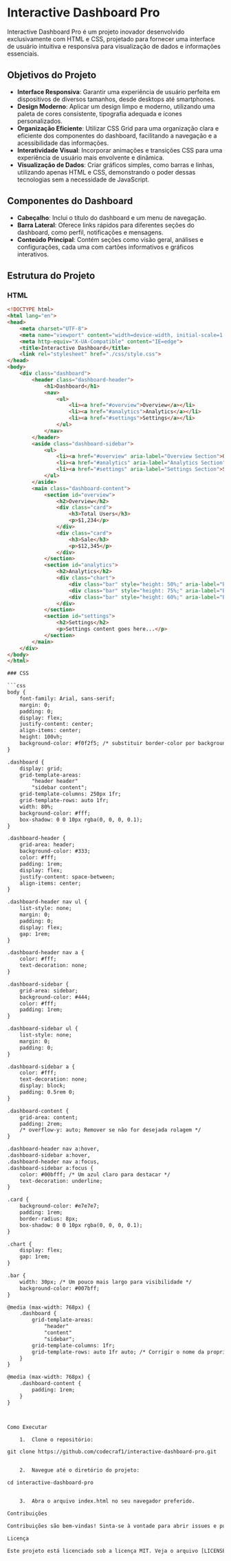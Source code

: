# Interactive Dashboard Pro

Interactive Dashboard Pro é um projeto inovador desenvolvido exclusivamente com HTML e CSS, projetado para fornecer uma interface de usuário intuitiva e responsiva para visualização de dados e informações essenciais.

## Objetivos do Projeto

- **Interface Responsiva**: Garantir uma experiência de usuário perfeita em dispositivos de diversos tamanhos, desde desktops até smartphones.
- **Design Moderno**: Aplicar um design limpo e moderno, utilizando uma paleta de cores consistente, tipografia adequada e ícones personalizados.
- **Organização Eficiente**: Utilizar CSS Grid para uma organização clara e eficiente dos componentes do dashboard, facilitando a navegação e a acessibilidade das informações.
- **Interatividade Visual**: Incorporar animações e transições CSS para uma experiência de usuário mais envolvente e dinâmica.
- **Visualização de Dados**: Criar gráficos simples, como barras e linhas, utilizando apenas HTML e CSS, demonstrando o poder dessas tecnologias sem a necessidade de JavaScript.

## Componentes do Dashboard

- **Cabeçalho**: Inclui o título do dashboard e um menu de navegação.
- **Barra Lateral**: Oferece links rápidos para diferentes seções do dashboard, como perfil, notificações e mensagens.
- **Conteúdo Principal**: Contém seções como visão geral, análises e configurações, cada uma com cartões informativos e gráficos interativos.

## Estrutura do Projeto

### HTML

```html
<!DOCTYPE html>
<html lang="en">
<head>
    <meta charset="UTF-8">
    <meta name="viewport" content="width=device-width, initial-scale=1.0">
    <meta http-equiv="X-UA-Compatible" content="IE=edge">
    <title>Interactive Dashboard</title>
    <link rel="stylesheet" href="./css/style.css">
</head>
<body>
    <div class="dashboard">
        <header class="dashboard-header">
            <h1>Dashboard</h1>
            <nav>
                <ul>
                    <li><a href="#overview">Overview</a></li>
                    <li><a href="#analytics">Analytics</a></li>
                    <li><a href="#settings">Settings</a></li>
                </ul>
            </nav>
        </header>
        <aside class="dashboard-sidebar">
            <ul>
                <li><a href="#overview" aria-label="Overview Section">Overview</a></li>
                <li><a href="#analytics" aria-label="Analytics Section">Analytics</a></li>
                <li><a href="#settings" aria-label="Settings Section">Settings</a></li>
            </ul>
        </aside>
        <main class="dashboard-content">
            <section id="overview">
                <h2>Overview</h2>
                <div class="card">
                    <h3>Total Users</h3>
                    <p>$1,234</p>
                </div>
                <div class="card">
                    <h3>Sale</h3>
                    <p>$12,345</p>
                </div>
            </section>
            <section id="analytics">
                <h2>Analytics</h2>
                <div class="chart">
                    <div class="bar" style="height: 50%;" aria-label="Bar representing 50%"></div>
                    <div class="bar" style="height: 75%;" aria-label="Bar representing 75%"></div>
                    <div class="bar" style="height: 60%;" aria-label="Bar representing 60%"></div>
                </div>
            </section>
            <section id="settings">
                <h2>Settings</h2>
                <p>Settings content goes here...</p>
            </section>
        </main>
    </div>
</body>
</html>

### CSS

```css
body {
    font-family: Arial, sans-serif;
    margin: 0;
    padding: 0;
    display: flex;
    justify-content: center;
    align-items: center;
    height: 100vh;
    background-color: #f0f2f5; /* substituir border-color por background-color */
}

.dashboard {
    display: grid;
    grid-template-areas:
        "header header"
        "sidebar content";
    grid-template-columns: 250px 1fr;
    grid-template-rows: auto 1fr;
    width: 80%;
    background-color: #fff;
    box-shadow: 0 0 10px rgba(0, 0, 0, 0.1); 
}

.dashboard-header {
    grid-area: header;
    background-color: #333;
    color: #fff;
    padding: 1rem;
    display: flex;
    justify-content: space-between;
    align-items: center;
}

.dashboard-header nav ul {
    list-style: none;
    margin: 0;
    padding: 0;
    display: flex;
    gap: 1rem;
}

.dashboard-header nav a {
    color: #fff;
    text-decoration: none;
}

.dashboard-sidebar {
    grid-area: sidebar;
    background-color: #444;
    color: #fff;
    padding: 1rem;
}

.dashboard-sidebar ul {
    list-style: none;
    margin: 0;
    padding: 0;
}

.dashboard-sidebar a {
    color: #fff;
    text-decoration: none;
    display: block;
    padding: 0.5rem 0;
}

.dashboard-content {
    grid-area: content;
    padding: 2rem;
    /* overflow-y: auto; Remover se não for desejada rolagem */
}

.dashboard-header nav a:hover,
.dashboard-sidebar a:hover,
.dashboard-header nav a:focus,
.dashboard-sidebar a:focus {
    color: #00bfff; /* Um azul claro para destacar */
    text-decoration: underline;
}

.card {
    background-color: #e7e7e7;
    padding: 1rem;
    border-radius: 8px;
    box-shadow: 0 0 10px rgba(0, 0, 0, 0.1);
}

.chart {
    display: flex;
    gap: 1rem;
}

.bar {
    width: 30px; /* Um pouco mais largo para visibilidade */
    background-color: #007bff;
}

@media (max-width: 768px) {
    .dashboard {
        grid-template-areas:
            "header"
            "content"
            "sidebar";
        grid-template-columns: 1fr;
        grid-template-rows: auto 1fr auto; /* Corrigir o nome da propriedade */
    }
}

@media (max-width: 768px) {
    .dashboard-content {
        padding: 1rem;
    }
}



Como Executar

	1.	Clone o repositório:

git clone https://github.com/codecraf1/interactive-dashboard-pro.git


	2.	Navegue até o diretório do projeto:

cd interactive-dashboard-pro


	3.	Abra o arquivo index.html no seu navegador preferido.

Contribuições

Contribuições são bem-vindas! Sinta-se à vontade para abrir issues e pull requests para melhorar este projeto.

Licença

Este projeto está licenciado sob a licença MIT. Veja o arquivo [LICENSE](LICENSE) para mais detalhes.

